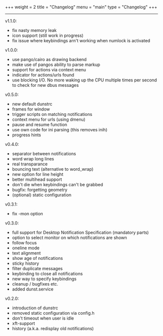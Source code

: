 +++
weight = 2
title = "Changelog"
menu = "main"
type = "Changelog"
+++
***

v1.1.0:
+   fix nasty memory leak
+   icon support (still work in progress)
+   fix issue where keybindings arn't working when numlock is activated

v1.0.0:

+   use pango/cairo as drawing backend
+   make use of pangos ability to parse markup
+   support for actions via context menu
+   indicator for actions/urls found
+   use blocking I/O. No more waking up the CPU multiple times per second to check for new dbus messages

v0.5.0:

+   new default dunstrc
+   frames for window
+   trigger scripts on matching notifications
+   context menu for urls (using dmenu)
+   pause and resume function
+   use own code for ini parsing (this removes inih)
+   progress hints

v0.4.0:

+   separator between notifications
+   word wrap long lines
+   real transparance
+   bouncing text (alternative to word_wrap)
+   new option for line height
+   better multihead support
+   don't die when keybindings can't be grabbed
+   bugfix: forgetting geometry
+   (optional) static configuration

v0.3.1:

+   fix -mon option

v0.3.0:

+   full support for Desktop Notification Specification (mandatory parts)
+   option to select monitor on which notifications are shown
+   follow focus
+   oneline mode
+   text alignment
+   show age of notifications
+   sticky history
+   filter duplicate messages
+   keybinding to close all notifications
+   new way to specify keybindings
+   cleanup / bugfixes etc.
+   added dunst.service

v0.2.0:

+   introduction of dunstrc
+   removed static configuration via config.h
+   don't timeout when user is idle
+   xft-support
+   history (a.k.a. redisplay old notifications)
